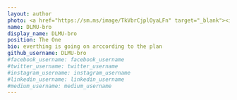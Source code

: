 ```yaml
---
layout: author
photo: <a href="https://sm.ms/image/TkVbrCjplOyaLFn" target="_blank"><img src="https://s2.loli.net/2024/09/13/TkVbrCjplOyaLFn.png" wideth='20' ></a>
name: DLMU-bro
display_name: DLMU-bro
position: The One
bio: everthing is going on arccording to the plan
github_username: DLMU-bro
#facebook_username: facebook_username
#twitter_username: twitter_username
#instagram_username: instagram_username
#linkedin_username: linkedin_username
#medium_username: medium_username
---
```


